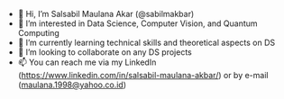 - 👋 Hi, I’m Salsabil Maulana Akar (@sabilmakbar)
- 👀 I’m interested in Data Science, Computer Vision, and Quantum Computing
- 🌱 I’m currently learning technical skills and theoretical aspects on DS
- 💞️ I’m looking to collaborate on any DS projects
- 📫 You can reach me via my LinkedIn (https://www.linkedin.com/in/salsabil-maulana-akbar/) or by e-mail (maulana.1998@yahoo.co.id)

<!---
sabilmakbar/sabilmakbar is a ✨ special ✨ repository because its `README.md` (this file) appears on your GitHub profile.
You can click the Preview link to take a look at your changes.
--->
